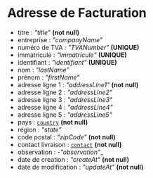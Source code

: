 # Adresse de Facturation

- titre : _*"title"*_ **(not null)**
- entreprise : _*"companyName"*_
- numéro de TVA : _*"TVANumber"*_ **(UNIQUE)**
- immatricule : _*"immatricule"*_ **(UNIQUE)**
- identifiant : _*"identifiant"*_ **(UNIQUE)**
- nom : _*"lastName"*_
- prénom : _*"firstName"*_
- adresse ligne 1 : _*"addressLine1"*_ **(not null)**
- adresse ligne 2 : _*"addressLine2"*_
- adresse ligne 3 : _*"addressLine3"*_
- adresse ligne 4 : _*"addressLine4"*_
- adresse ligne 5 : _*"addressLine5"*_
- pays : [`country`](../pays/liste-des-pays.md) **(not null)**
- région : _*"state"*_
- code postal :  _*"zipCode"*_ **(not null)**
- contact livraison : [`contact`](contact.md) **(not null)**
- observation : -*"observation"*_
- date de creation : _*"createAt"*_ **(not null)**
- date de modification : _*"updateAt"*_ **(not null)**